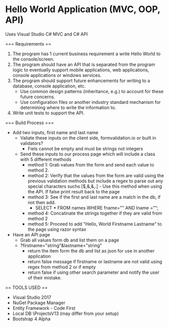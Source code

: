 # Hello World Application (MVC, OOP, API)
Uses Visual Studio C# MVC and C# API

=== Requirements == 
1. The program has 1 current business requirement a write Hello World to the console/screen.
2. The program should have an API that is separated from the program logic to eventually support mobile applications, web applications, console applications or windows services.
3. The program should support future enhancements for writing to a database, console application, etc.
   * Use common design patterns (inheritance, e.g.) to account for these future concerns.
   * Use configuration files or another industry standard mechanism for determining where to write the information to.
4. Write unit tests to support the API.


=== Build Process ===
* Add two inputs, first name and last name
  * Valiate these inputs on the client side, formvalidation.io or built in validators?
    * Fiels cannot be empty and must be strings not integers
  * Send these inputs to our process page which will include a class with 5 different methods
    * method 1: Grab values from the form and send each value to method 2.
    * method 2: Verify that the values from the form are valid using the previous validation methods but include a regex to parse out any special characters suchs [$,&,&,.] - Use this method when using the API. If false print result back to the page
    * method 3: See if the first and last name are a match in the db, if not then add. 
      * SELECT * FROM names WHERE fname="" AND lname =""; 
    * method 4: Concatinate the strings together if they are valid from method 2
    * method 5: Proceed to add "Hello, World Firstname Lastname" to the page using razor syntax
* Have an API page
  * Grab all values form db and list them on a page
  * ?firstname="string"&lastname="string"
    * return the item form the db and list as json for use in another application
    * return false message if firstname or lastname are not valid using regex from method 2 or if empty
    * return false if using other search parameter and notify the user of their mistake. 
    
 == TOOLS USED ==
 * Visual Studio 2017
 * NuGet Package Manager
 * Entity Framework - Code First
 * Local DB \ProjectsV13 (may differ from your setup)
 * Bootstrap 4 Alpha
    
      
